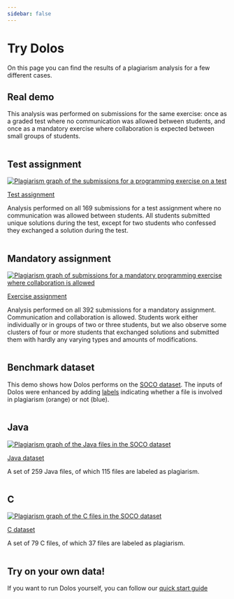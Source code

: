 ```yaml
---
sidebar: false
---
```

# Try Dolos

On this page you can find the results of a plagiarism analysis for a few different cases.

## Real demo

This analysis was performed on submissions for the same exercise: once as a graded test where no communication was allowed between students, and once as a mandatory exercise where collaboration is expected between small groups of students.

<div class="row">
<div class="column center">

## Test assignment

[![Plagiarism graph of the submissions for a programming exercise on a test](/images/demo-evaluation-graph.png)](https://dolos.ugent.be/demo/pyramidal-constants/evaluation/)

<div class="center-content">
<a class="link-button" href="https://dolos.ugent.be/demo/pyramidal-constants/evaluation/">Test assignment</a>
</div>

Analysis performed on all 169 submissions for a test assignment where no communication was allowed between students. All students submitted unique solutions during the test, except for two students who confessed they exchanged a solution during the test.


</div>
<div class="column">

## Mandatory assignment

[![Plagiarism graph of submissions for a mandatory programming exercise where collaboration is allowed](/images/demo-exercise-graph.png)](https://dolos.ugent.be/demo/pyramidal-constants/exercise/)


<div class="center-content">
<a class="link-button" href="https://dolos.ugent.be/demo/pyramidal-constants/exercise/#/">Exercise assignment</a>
</div>

Analysis performed on all 392 submissions for a mandatory assignment. Communication and collaboration is allowed. Students work either individually or in groups of two or three students, but we also observe some clusters of four or more students that exchanged solutions and submitted them with hardly any varying types and amounts of modifications.

</div>
</div>

## Benchmark dataset

This demo shows how Dolos performs on the [SOCO dataset](https://pan.webis.de/fire14/pan14-web/soco.html). The inputs of Dolos were enhanced by adding [labels](../guide/running.html#adding-metadata)
indicating whether a file is involved in plagiarism (orange) or not (blue).


<div class="row">
<div class="column center">

## Java

[![Plagiarism graph of the Java files in the SOCO dataset](/images/soco-java-graph.png)](https://dolos.ugent.be/demo/soco/java/#/graph)

<div class="center-content">
<a class="link-button" href="https://dolos.ugent.be/demo/soco/java/#/"> Java dataset</a>
</div>

A set of 259 Java files, of which 115 files are labeled as plagiarism.

</div>
<div class="column">

## C

[![Plagiarism graph of the C files in the SOCO dataset](/images/soco-c-graph.png)](https://dolos.ugent.be/demo/soco/c/#/graph)

<div class="center-content">
<a class="link-button" href="https://dolos.ugent.be/demo/soco/c/#/">C dataset</a>
</div>

A set of 79 C files, of which 37 files are labeled as plagiarism.

</div>
</div>

## Try on your own data!

If you want to run Dolos yourself, you can follow our [quick start guide](/guide/installation.html)
